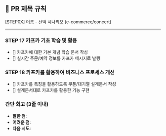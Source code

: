 ## :pushpin: PR 제목 규칙
[STEP0X] 이름 - 선택 시나리오 (e-commerce/concert)

---
### STEP 17 카프카 기초 학습 및 활용
- [] 카프카에 대한 기본 개념 학습 문서 작성
- [] 실시간 주문/예약 정보를 카프카 메시지로 발행

### STEP 18 카프카를 활용하여 비즈니스 프로세스 개선
- [] 카프카를 특징을 활용하도록 쿠폰/대기열 설계문서 작성
- [] 설계문서대로 카프카를 활용한 기능 구현

### **간단 회고** (3줄 이내)
- **잘한 점**:
- **어려운 점**:
- **다음 시도**: